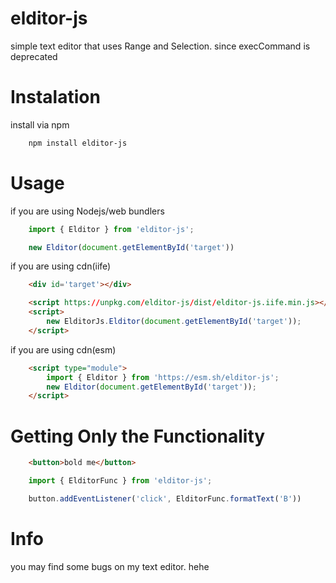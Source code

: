 # elditor-js

simple text editor that uses Range and Selection. since execCommand is deprecated

# Instalation

install via npm
```bash
    npm install elditor-js
```

# Usage

if you are using Nodejs/web bundlers
```javascript
    import { Elditor } from 'elditor-js';

    new Elditor(document.getElementById('target'))
```

if you are using cdn(iife)
```html
    <div id='target'></div>

    <script https://unpkg.com/elditor-js/dist/elditor-js.iife.min.js></script>
    <script>
        new ElditorJs.Elditor(document.getElementById('target'));
    </script>
```

if you are using cdn(esm)
```html
    <script type="module">
        import { Elditor } from 'https://esm.sh/elditor-js';
        new Elditor(document.getElementById('target'));
    </script>   
```

# Getting Only the Functionality
```html
    <button>bold me</button>
```
```javascript
    import { ElditorFunc } from 'elditor-js';

    button.addEventListener('click', ElditorFunc.formatText('B'))
```

# Info

you may find some bugs on my text editor. hehe


